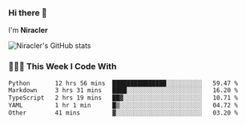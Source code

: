 ### Hi there 👋

I'm **Niracler**

![Niracler's GitHub stats](https://github-readme-stats.vercel.app/api?username=Niracler&show_icons=true)


### 👨🏻‍💻 This Week I Code With

<!--START_SECTION:waka-->

```txt
Python       12 hrs 56 mins  ███████████████░░░░░░░░░░   59.47 %
Markdown     3 hrs 31 mins   ████░░░░░░░░░░░░░░░░░░░░░   16.20 %
TypeScript   2 hrs 19 mins   ██▓░░░░░░░░░░░░░░░░░░░░░░   10.71 %
YAML         1 hr 1 min      █▒░░░░░░░░░░░░░░░░░░░░░░░   04.72 %
Other        41 mins         ▓░░░░░░░░░░░░░░░░░░░░░░░░   03.20 %
```

<!--END_SECTION:waka-->
